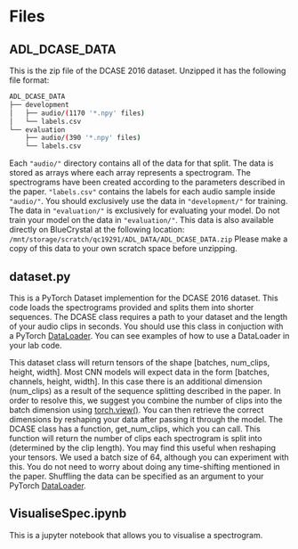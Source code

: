 # Files

## ADL_DCASE_DATA

This is the zip file of the DCASE 2016 dataset. Unzipped it has the following file format:
```bash
ADL_DCASE_DATA
├── development
│   ├── audio/(1170 '*.npy' files)
│   └── labels.csv
└── evaluation
    ├── audio/(390 '*.npy' files)
    └── labels.csv
```

Each `"audio/"` directory contains all of the data for that split. The data is stored as arrays where each array represents a spectrogram. The spectrograms have been created according to the parameters described in the paper. `"labels.csv"` contains the labels for each audio sample inside `"audio/"`. You should exclusively use the data in `"development/"` for training. The data in `"evaluation/"` is exclusively for evaluating your model. Do not train your model on the data in `"evaluation/"`. This data is also available directly on BlueCrystal at the following location: `/mnt/storage/scratch/qc19291/ADL_DATA/ADL_DCASE_DATA.zip`
Please make a copy of this data to your own scratch space before unzipping.


## dataset.py
This is a PyTorch Dataset implemention for the DCASE 2016 dataset. This code loads the spectrograms provided and splits them into shorter sequences. The DCASE class requires a path to your dataset and the length of your audio clips in seconds. You should use this class in conjuction with a PyTorch [DataLoader](https://pytorch.org/docs/stable/data.html#torch.utils.data.DataLoader). You can see examples of how to use a DataLoader in your lab code.

This dataset class will return tensors of the shape [batches, num_clips, height, width]. Most CNN models will expect data in the form [batches, channels, height, width]. In this case there is an additional dimension (num_clips) as a result of the sequence splitting described in the paper. In order to resolve this, we suggest you combine the number of clips into the batch dimension using [torch.view()](https://pytorch.org/docs/stable/generated/torch.Tensor.view.html). You can then retrieve the correct dimensions by reshaping your data after passing it through the model. The DCASE class has a function, get_num_clips, which you can call. This function will return the number of clips each spectrogram is split into (determined by the clip length). You may find this useful when reshaping your tensors. We used a batch size of 64, although you can experiment with this. You do not need to worry about doing any time-shifting mentioned in the paper. Shuffling the data can be specified as an argument to your PyTorch [DataLoader](https://pytorch.org/docs/stable/data.html#torch.utils.data.DataLoader).

## VisualiseSpec.ipynb
This is a jupyter notebook that allows you to visualise a spectrogram. 






